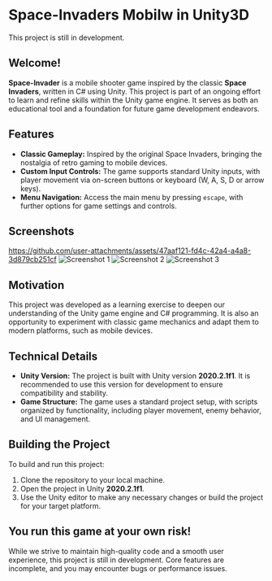 # Space-Invaders Mobilw in Unity3D

This project is still in development. 

## Welcome!

**Space-Invader** is a mobile shooter game inspired by the classic **Space Invaders**, written in C# using Unity. This project is part of an ongoing effort to learn and refine skills within the Unity game engine. It serves as both an educational tool and a foundation for future game development endeavors.

## Features

- **Classic Gameplay:** Inspired by the original Space Invaders, bringing the nostalgia of retro gaming to mobile devices.
- **Custom Input Controls:** The game supports standard Unity inputs, with player movement via on-screen buttons or keyboard (W, A, S, D or arrow keys).
- **Menu Navigation:** Access the main menu by pressing `escape`, with further options for game settings and controls.

## Screenshots
https://github.com/user-attachments/assets/47aaf121-fd4c-42a4-a4a8-3d879cb251cf
![Screenshot 1](https://github.com/user-attachments/assets/1769ea3c-ff40-4324-b2b1-8310fdfb109f)
![Screenshot 2](https://github.com/user-attachments/assets/89132de0-c338-4a9f-a376-217e48d4aad5)
![Screenshot 3](https://github.com/user-attachments/assets/fe74e360-b27d-4704-a1f5-3f749ab00d02)

## Motivation

This project was developed as a learning exercise to deepen our understanding of the Unity game engine and C# programming. It is also an opportunity to experiment with classic game mechanics and adapt them to modern platforms, such as mobile devices.

## Technical Details

- **Unity Version:** The project is built with Unity version **2020.2.1f1**. It is recommended to use this version for development to ensure compatibility and stability.
- **Game Structure:** The game uses a standard project setup, with scripts organized by functionality, including player movement, enemy behavior, and UI management.

## Building the Project

To build and run this project:

1. Clone the repository to your local machine.
2. Open the project in Unity **2020.2.1f1**.
3. Use the Unity editor to make any necessary changes or build the project for your target platform.

## You run this game at your own risk!

While we strive to maintain high-quality code and a smooth user experience, this project is still in development. Core features are incomplete, and you may encounter bugs or performance issues.

